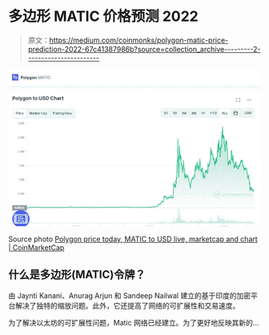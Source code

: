 # 多边形 MATIC 价格预测 2022

> 原文：<https://medium.com/coinmonks/polygon-matic-price-prediction-2022-67c41387986b?source=collection_archive---------2----------------------->

![](img/26b80a1fb4b53e37b19fe4cf75274198.png)

Source photo [Polygon price today, MATIC to USD live, marketcap and chart | CoinMarketCap](https://coinmarketcap.com/currencies/polygon/)

## 什么是多边形(MATIC)令牌？

由 Jaynti Kanani、Anurag Arjun 和 Sandeep Nailwal 建立的基于印度的加密平台解决了独特的缩放问题。此外，它还提高了网络的可扩展性和交易速度。

为了解决以太坊的可扩展性问题，Matic 网络已经建立。为了更好地反映其新的…